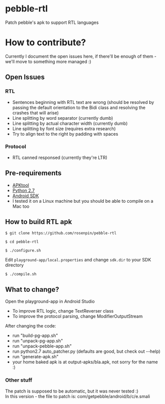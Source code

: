 # pebble-rtl
Patch pebble's apk to support RTL languages

# How to contribute?

Currently I document the open issues here, if there'll be enough of them - we'll move to something more managed :)

## Open Issues
### RTL
- Sentences beginning with RTL text are wrong (should be resolved by passing the default orientation to the Bidi class and resolving the crashes that will arise)
- Line splitting by word separator (currently dumb)
- Line splitting by actual character width (currently dumb)
- Line splitting by font size (requires extra research)
- Try to align text to the right by padding with spaces  

### Protocol
- RTL canned responsed (currently they're LTR)

## Pre-requirements
 - [APKtool](https://ibotpeaches.github.io/Apktool/install/)
 - [Python 2.7](https://www.python.org/downloads/)
 - [Android SDK](https://developer.android.com/studio/index.html?hl=eo)
 - I tested it on a Linux machine but you should be able to compile on a Mac too

## How to build RTL apk
 `$ git clone https://github.com/rosenpin/pebble-rtl`
 
 `$ cd pebble-rtl`
 
 `$ ./configure.sh`
 
 Edit `playground-app/local.properties` and change `sdk.dir` to your SDK directory
 
 `$ ./compile.sh`

## What to change?

Open the playground-app in Android Studio

- To improve RTL logic, change TextReverser class
- To improve the protocol parsing, change ModifierOutputStream

After changing the code:
- run "build-pg-app.sh"
- run "unpack-pg-app.sh"
- run "unpack-pebble-app.sh"
- run python2.7 auto_patcher.py (defaults are good, but check out --help)
- run "generate-apk.sh"
- your home baked apk is at output-apks/bla.apk, not sorry for the name :)

### Other stuff
The patch is supposed to be automatic, but it was never tested :)  
In this version - the file to patch is: com/getpebble/android/b/c/e.smali
